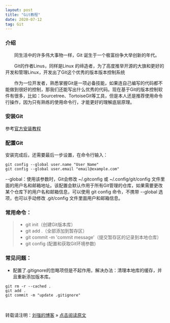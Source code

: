 ```yaml
---
layout: post
title: "Git教程"
date: 2020-07-12   
tag: Git 
---
```


### 介绍       

　　同生活中的许多伟大事物一样，Git 诞生于一个极富纷争大举创新的年代。

　　Git的作者Linus，同样是Linux 的缔造者，为了高度推举开源的大旗和更好的开发和管理Linux，开发出了Git这个优秀的版本版本控制系统

　　作为一位开发者，熟悉掌握Git是一项必备技能，如果连自己编写的代码都不能做到很好的控制，那我们还能写出什么优秀的代码。现在基于Git的版本控制软件有很多，比如：Sourcetree、TortoiseGit等工具，但是本人还是推荐使用命令行操作，因为只有熟练的使用命令行，才能更好的理解底层原理。          

### 安装Git
参考[官方安装教程](https://git-scm.com/book/zh/v2/%E8%B5%B7%E6%AD%A5-%E5%AE%89%E8%A3%85-Git)

### 配置Git      

安装完成后，还需要最后一步设置，在命令行输入：
````
git config --global user.name "User Name"
git config --global user.email "email@example.com"
````      
--global：使用该参数时，Git会修改 ~/.gitconfig 或 ~/.config/git/config 文件里面的用户名和邮箱地址。该配置会默认作用于所有Git管理的仓库，如果需要更改某个仓库下的用户名和邮箱信息，可以使用 git config 命令，不携带 --global 选项，也可以手动修改 .git/config 文件里面用户和邮箱信息。



### 常用命令：
 
>* git init（创建Git版本库）      
>* git add .（全部添加到暂存区）    
>* git commit -m 'commit message'（提交暂存区的记录到本地仓库）
>* git config (配置和获取Git环境参数)     


### 常见问题： 
- 配置了.gitignore的忽略项但是不起作用，解决办法：清理本地库的缓存，并且重新添加版本库。
````
git rm -r --cached .
git add .
git commit -m "update .gitignore"
````

<br>

转载请注明：[刘强的博客](https://liuqiang-code.github.io/) » [点击阅读原文](https://liuqiang-code.github.io/2020/07/GitCourse/)     

